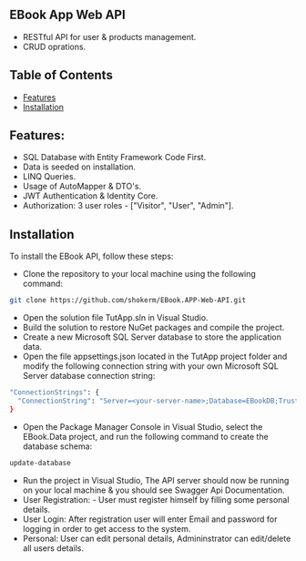 ## EBook App Web API 
- RESTful API for user & products management.
- CRUD oprations.

## Table of Contents

- [Features](#features)
- [Installation](#installation)



## Features:
- SQL Database with Entity Framework Code First.
- Data is seeded on installation.
- LINQ Queries.
- Usage of AutoMapper & DTO's.
- JWT Authentication & Identity Core.
- Authorization: 3 user roles - ["Visitor", "User", "Admin"].

## Installation

To install the EBook API, follow these steps:
- Clone the repository to your local machine using the following command:
```bash
git clone https://github.com/shokerm/EBook.APP-Web-API.git
```
- Open the solution file TutApp.sln in Visual Studio.
- Build the solution to restore NuGet packages and compile the project.
- Create a new Microsoft SQL Server database to store the application data.
- Open the file appsettings.json located in the TutApp project folder and modify the following connection string with your own Microsoft SQL Server database connection string:
```bash
"ConnectionStrings": {
  "ConnectionString": "Server=<your-server-name>;Database=EBookDB;Trusted_Connection = True;TrustServerCertificate= True;"
}
```
- Open the Package Manager Console in Visual Studio, select the EBook.Data project, and run the following command to create the database schema:
```bash
update-database
```
- Run the project in Visual Studio, The API server should now be running on your local machine & you should see Swagger Api Documentation.
- User Registration: - User must register himself by filling some personal details.
- User Login: After registration user will enter Email and password for logging in order to get access to the system.
- Personal: User can edit personal details, Admininstrator can edit/delete all users details.

  


